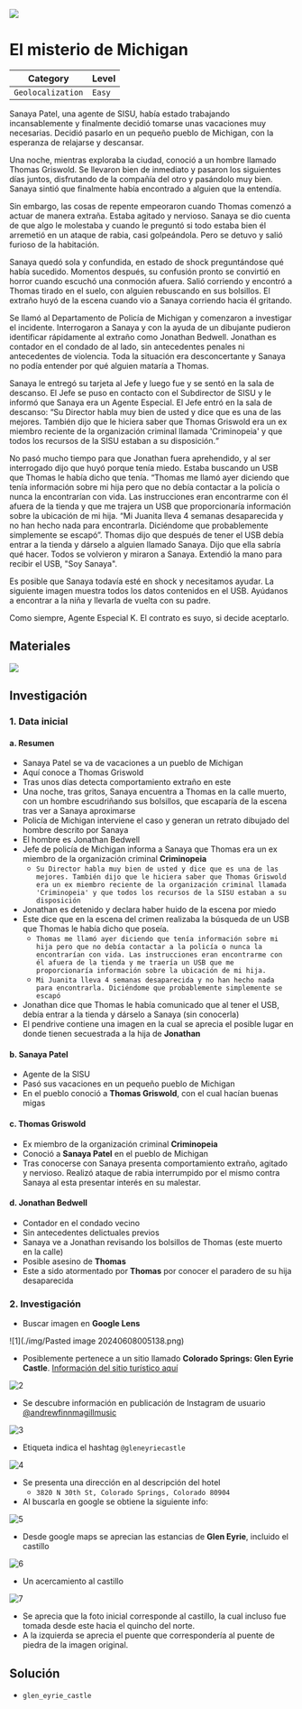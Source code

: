 ![](https://hacktoria.com/wp-content/uploads/2024/05/Cover-The-Michigan-Mystery.jpg)

# El misterio de Michigan

| **Category**      | **Level** |
| ----------------- | --------- |
| `Geolocalization` | `Easy`    |

Sanaya Patel, una agente de SISU, había estado trabajando incansablemente y finalmente decidió tomarse unas vacaciones muy necesarias. Decidió pasarlo en un pequeño pueblo de Michigan, con la esperanza de relajarse y descansar.

Una noche, mientras exploraba la ciudad, conoció a un hombre llamado Thomas Griswold. Se llevaron bien de inmediato y pasaron los siguientes días juntos, disfrutando de la compañía del otro y pasándolo muy bien. Sanaya sintió que finalmente había encontrado a alguien que la entendía.  
  
Sin embargo, las cosas de repente empeoraron cuando Thomas comenzó a actuar de manera extraña. Estaba agitado y nervioso. Sanaya se dio cuenta de que algo le molestaba y cuando le preguntó si todo estaba bien él arremetió en un ataque de rabia, casi golpeándola. Pero se detuvo y salió furioso de la habitación.  
  
Sanaya quedó sola y confundida, en estado de shock preguntándose qué había sucedido. Momentos después, su confusión pronto se convirtió en horror cuando escuchó una conmoción afuera. Salió corriendo y encontró a Thomas tirado en el suelo, con alguien rebuscando en sus bolsillos. El extraño huyó de la escena cuando vio a Sanaya corriendo hacia él gritando.  
  
Se llamó al Departamento de Policía de Michigan y comenzaron a investigar el incidente. Interrogaron a Sanaya y con la ayuda de un dibujante pudieron identificar rápidamente al extraño como Jonathan Bedwell. Jonathan es contador en el condado de al lado, sin antecedentes penales ni antecedentes de violencia. Toda la situación era desconcertante y Sanaya no podía entender por qué alguien mataría a Thomas.  
  
Sanaya le entregó su tarjeta al Jefe y luego fue y se sentó en la sala de descanso. El Jefe se puso en contacto con el Subdirector de SISU y le informó que Sanaya era un Agente Especial. El Jefe entró en la sala de descanso: “Su Director habla muy bien de usted y dice que es una de las mejores. También dijo que le hiciera saber que Thomas Griswold era un ex miembro reciente de la organización criminal llamada 'Criminopeia' y que todos los recursos de la SISU estaban a su disposición.“

No pasó mucho tiempo para que Jonathan fuera aprehendido, y al ser interrogado dijo que huyó porque tenía miedo. Estaba buscando un USB que Thomas le había dicho que tenía. “Thomas me llamó ayer diciendo que tenía información sobre mi hija pero que no debía contactar a la policía o nunca la encontrarían con vida. Las instrucciones eran encontrarme con él afuera de la tienda y que me trajera un USB que proporcionaría información sobre la ubicación de mi hija. “Mi Juanita lleva 4 semanas desaparecida y no han hecho nada para encontrarla. Diciéndome que probablemente simplemente se escapó”. Thomas dijo que después de tener el USB debía entrar a la tienda y dárselo a alguien llamado Sanaya. Dijo que ella sabría qué hacer. Todos se volvieron y miraron a Sanaya. Extendió la mano para recibir el USB, "Soy Sanaya".

Es posible que Sanaya todavía esté en shock y necesitamos ayudar. La siguiente imagen muestra todos los datos contenidos en el USB. Ayúdanos a encontrar a la niña y llevarla de vuelta con su padre.

Como siempre, Agente Especial K. El contrato es suyo, si decide aceptarlo.

## Materiales

![](https://i0.wp.com/hacktoria.com/wp-content/uploads/2024/05/location-edited.png?resize=845%2C366&ssl=1)

## Investigación

### 1. Data inicial

#### a. Resumen

- Sanaya Patel se va de vacaciones a un pueblo de Michigan
- Aquí conoce a Thomas Griswold
- Tras unos días detecta comportamiento extraño en este
- Una noche, tras gritos, Sanaya encuentra a Thomas en la calle muerto, con un hombre escudriñando sus bolsillos, que escaparía de la escena tras ver a Sanaya aproximarse
- Policía de Michigan interviene el caso y generan un retrato dibujado del hombre descrito por Sanaya
- El hombre es Jonathan Bedwell
- Jefe de policía de Michigan informa a Sanaya que Thomas era un ex miembro de la organización criminal **Criminopeia**
	- `Su Director habla muy bien de usted y dice que es una de las mejores. También dijo que le hiciera saber que Thomas Griswold era un ex miembro reciente de la organización criminal llamada 'Criminopeia' y que todos los recursos de la SISU estaban a su disposición`
- Jonathan es detenido y declara haber huido de la escena por miedo
- Este dice que en la escena del crimen realizaba la búsqueda de un USB que Thomas le había dicho que poseía.
	- `Thomas me llamó ayer diciendo que tenía información sobre mi hija pero que no debía contactar a la policía o nunca la encontrarían con vida. Las instrucciones eran encontrarme con él afuera de la tienda y me traería un USB que me proporcionaría información sobre la ubicación de mi hija.`
	- `Mi Juanita lleva 4 semanas desaparecida y no han hecho nada para encontrarla. Diciéndome que probablemente simplemente se escapó`
- Jonathan dice que Thomas le había comunicado que al tener el USB, debía entrar a la tienda y dárselo a Sanaya (sin conocerla)
- El pendrive contiene una imagen en la cual se aprecia el posible lugar en donde tienen secuestrada a la hija de **Jonathan**

#### b. Sanaya Patel

 - Agente de la SISU
 - Pasó sus vacaciones en un pequeño pueblo de Michigan
 - En el pueblo conoció a **Thomas Griswold**, con el cual hacían buenas migas

#### c. Thomas Griswold

- Ex miembro de la organización criminal **Criminopeia**
- Conoció a **Sanaya Patel** en el pueblo de Michigan
- Tras conocerse con Sanaya presenta comportamiento extraño, agitado y nervioso. Realizó ataque de rabia interrumpido por el mismo contra Sanaya al esta presentar interés en su malestar.

#### d. Jonathan Bedwell

- Contador en el condado vecino
- Sin antecedentes delictuales previos
- Sanaya ve a Jonathan revisando los bolsillos de Thomas (este muerto en la calle)
- Posible asesino de **Thomas**
- Este a sido atormentado por **Thomas** por conocer el paradero de su hija desaparecida

### 2. Investigación

- Buscar imagen en **Google Lens**

![1](./img/Pasted image 20240608005138.png)

- Posiblemente pertenece a un sitio llamado **Colorado Springs: Glen Eyrie Castle**. [Información del sitio turístico aquí](https://eenusa.smugmug.com/North-America-US-Canada-Mexico/USA/Colorado/COS-GlenEyrie)

![2](./img/Pasted%image%20240608005017.png)

- Se descubre información en publicación de Instagram de usuario [@andrewfinnmagillmusic](https://www.instagram.com/andrewfinnmagillmusic/)

![3](./img/Pasted%image%20240608004642.png)

- Etiqueta indica el hashtag `@gleneyriecastle`

![4](./img/Pasted%image%20240608004727.png)

- Se presenta una dirección en al descripción del hotel
	- `3820 N 30th St, Colorado Springs, Colorado 80904`
- Al buscarla en google se obtiene la siguiente info:

![5](./img/Pasted%image%20240608005953.png)

- Desde google maps se aprecian las estancias de **Glen Eyrie**, incluido el castillo

![6](./img/Pasted%image%20240608010127.png)

- Un acercamiento al castillo

![7](./img/Pasted%image%20240608010205.png)

- Se aprecia que la foto inicial corresponde al castillo, la cual incluso fue tomada desde este hacia el quincho del norte.
- A la izquierda se aprecia el puente que correspondería al puente de piedra de la imagen original.

## Solución

- `glen_eyrie_castle`
